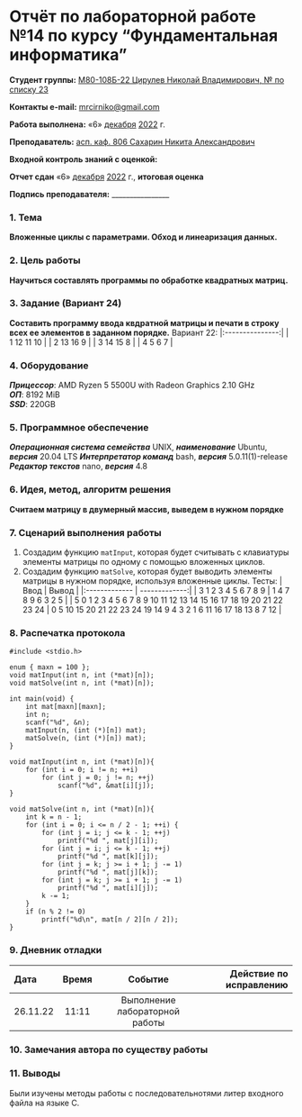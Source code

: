 # Отчёт по лабораторной работе №14 по курсу “Фундаментальная информатика”

<b>Студент группы:</b> <ins>М80-108Б-22 Цирулев Николай Владимирович, № по списку 23</ins> 

<b>Контакты e-mail:</b> <ins>mrcirniko@gmail.com</ins>

<b>Работа выполнена:</b> «6» <ins>декабря</ins> <ins>2022</ins> г.

<b>Преподаватель:</b> <ins>асп. каф. 806 Сахарин Никита Александрович</ins>

<b>Входной контроль знаний с оценкой:</b> <ins> </ins>

<b>Отчет сдан</b> «6» <ins>декабря</ins> <ins>2022</ins> г., <b>итоговая оценка</b> <ins> </ins>

<b>Подпись преподавателя:</b> ________________

### 1. Тема
__Вложенные циклы с параметрами. Обход и линеаризация данных.__

### 2. Цель работы
__Научиться составлять программы по обработке квадратных матриц.__

### 3. Задание (Вариант 24)
__Составить программу ввода квдратной матрицы и печати в строку всех ее элементов в заданном порядке.__
 Вариант 22: 
|:---------------:|
| 1  12 11 10 |
| 2  13 16 9  |
| 3  14 15 8  |
| 4  5  6  7 |

### 4. Оборудование
___Прицессор___: AMD Ryzen 5 5500U with Radeon Graphics 2.10 GHz \
___ОП___: 8192 MiB \
___SSD___: 220GB

### 5. Программное обеспечение
___Операционная система семейства___ UNIX, ___наименование___ Ubuntu, ___версия___  20.04 LTS
___Интерпретатор команд___ bash, ___версия___ 5.0.11(1)-release
___Редактор текстов___ nano, ___версия___ 4.8

### 6. Идея, метод, алгоритм решения
__Считаем матрицу в двумерный массив, выведем в нужном порядке__


### 7. Сценарий выполнения работы
1) Создадим функцию ```matInput```, которая будет считывать с клавиатуры элементы матрицы по одному с помощью вложенных циклов.
2) Создадим функцию ```matSolve```, которая будет выводить элементы матрицы в нужном порядке, используя вложенные циклы.
Тесты: 
|  Ввод  | Вывод |
|:------------- | -------------:|
| 3 1 2 3 4 5 6 7 8 9 | 1 4 7 8 9 6 3 2 5 |
| 5
0  1  2  3  4
5  6  7  8  9
10 11 12 13 14
15 16 17 18 19
20 21 22 23 24 | 0 5 10 15 20 21 22 23 24 19 14 9 4 3 2 1 6 11 16 17 18 13 8 7 12 |


### 8. Распечатка протокола
```
#include <stdio.h>

enum { maxn = 100 };
void matInput(int n, int (*mat)[n]);
void matSolve(int n, int (*mat)[n]);

int main(void) {
    int mat[maxn][maxn];
    int n;
    scanf("%d", &n);
    matInput(n, (int (*)[n]) mat);
    matSolve(n, (int (*)[n]) mat);
}

void matInput(int n, int (*mat)[n]){
    for (int i = 0; i != n; ++i)
        for (int j = 0; j != n; ++j)
            scanf("%d", &mat[i][j]);
}

void matSolve(int n, int (*mat)[n]){
    int k = n - 1;
    for (int i = 0; i <= n / 2 - 1; ++i) {
        for (int j = i; j <= k - 1; ++j)
            printf("%d ", mat[j][i]);
        for (int j = i; j <= k - 1; ++j)
            printf("%d ", mat[k][j]);
        for (int j = k; j >= i + 1; j -= 1)
            printf("%d ", mat[j][k]);
        for (int j = k; j >= i + 1; j -= 1)
            printf("%d ", mat[i][j]);
        k -= 1;
    }
    if (n % 2 != 0)
        printf("%d\n", mat[n / 2][n / 2]);
}
```
### 9. Дневник отладки

|  Дата    | Время | Событие  | Действие по исправлению |
|:------------- |:---------------:|:---------------:| -------------:|
| 26.11.22 | 11:11 | Выполнение лабораторной работы | |

### 10. Замечания автора по существу работы

### 11. Выводы
Были изучены методы работы с последовательнотями литер входного файла на языке С.

